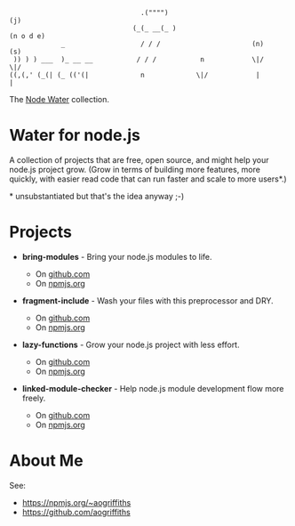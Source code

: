 ```
                                 .("""")                                      (j)
                               (_(_ __(_ )                                 (n o d e)
             _                   / / /                       (n)              (s)
 )) ) ) ___  )_ __ __           / / /           n            \|/              \|/
((,(,' (_(| (_ (('(|             n             \|/            |                |
```
The [Node Water](https://github.com/aogriffiths/node-wtr) collection.


Water for node.js
=================

A collection of projects that are free, open source, and might help your node.js project grow. 
(Grow in terms of building more features, more quickly, with easier read code that can run 
faster and scale to more users\*.)

\* unsubstantiated but that's the idea anyway ;-)

Projects 
========

* __bring-modules__ - Bring your node.js modules to life.
    * On [github.com](https://github.com/aogriffiths/node-wtr-bring-modules)
    * On [npmjs.org](https://npmjs.org/package/bring-modules)

* __fragment-include__ - Wash your files with this preprocessor and DRY.
    * On [github.com](https://github.com/aogriffiths/node-wtr-fragment-include)
    * On [npmjs.org](https://npmjs.org/package/fragment-include)

* __lazy-functions__ - Grow your node.js project with less effort.
    * On [github.com](https://github.com/aogriffiths/node-wtr-lazy-functions)
    * On [npmjs.org](https://npmjs.org/package/lazy-functions)

* __linked-module-checker__ - Help node.js module development flow more freely.
    * On [github.com](https://github.com/aogriffiths/node-wtr-linked-module-checker)
    * On [npmjs.org](https://npmjs.org/package/linked-module-checker)

About Me
========

See:
* https://npmjs.org/~aogriffiths 
* https://github.com/aogriffiths
